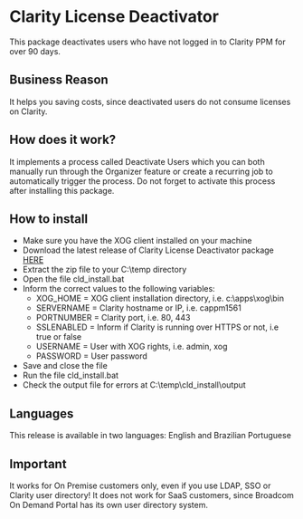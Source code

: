 # Clarity License Deactivator
This package deactivates users who have not logged in to Clarity PPM for over 90 days.

## Business Reason
It helps you saving costs, since deactivated users do not consume licenses on Clarity.

## How does it work?
It implements a process called Deactivate Users which you can both manually run through the Organizer feature or create a recurring job to automatically trigger the process. Do not forget to activate this process after installing this package.

## How to install
- Make sure you have the XOG client installed on your machine
- Download the latest release of Clarity License Deactivator package [HERE](https://github.com/thiagobottoni/Clarity-License-Deactivator/releases)
- Extract the zip file to your C:\temp directory
- Open the file cld_install.bat
- Inform the correct values to the following variables: 
  - XOG_HOME = XOG client installation directory, i.e. c:\apps\xog\bin
  - SERVERNAME = Clarity hostname or IP, i.e. cappm1561
  - PORTNUMBER = Clarity port, i.e. 80, 443
  - SSLENABLED = Inform if Clarity is running over HTTPS or not, i.e true or false
  - USERNAME = User with XOG rights, i.e. admin, xog
  - PASSWORD = User password
- Save and close the file
- Run the file cld_install.bat
- Check the output file for errors at C:\temp\cld_install\output

## Languages
This release is available in two languages: English and Brazilian Portuguese

## Important
It works for On Premise customers only, even if you use LDAP, SSO or Clarity user directory! It does not work for SaaS customers, since Broadcom On Demand Portal has its own user directory system.
